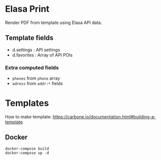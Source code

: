 # Elasa Print

Render PDF from template using Elasa API data.

## Template fields

- d.settings : API settings
- d.favorites : Array of API POIs

### Extra computed fields

- `phones` from `phone` array
- `adress` from `addr:*` fields

# Templates

How to make template: https://carbone.io/documentation.html#building-a-template

## Docker

```
docker-compose build
docker-compose up -d
```
